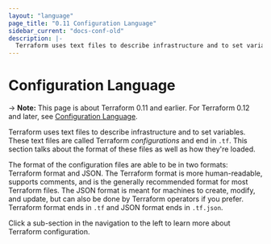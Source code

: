 ```yaml
---
layout: "language"
page_title: "0.11 Configuration Language"
sidebar_current: "docs-conf-old"
description: |-
  Terraform uses text files to describe infrastructure and to set variables. These text files are called Terraform _configurations_ and end in `.tf`. This section talks about the format of these files as well as how they're loaded.
---
```


# Configuration Language

-> **Note:** This page is about Terraform 0.11 and earlier. For Terraform 0.12
and later, see
[Configuration Language](../configuration/index.html).

Terraform uses text files to describe infrastructure and to set variables.
These text files are called Terraform _configurations_ and end in
`.tf`. This section talks about the format of these files as well as
how they're loaded.

The format of the configuration files are able to be in two formats:
Terraform format and JSON. The Terraform format is more human-readable,
supports comments, and is the generally recommended format for most
Terraform files. The JSON format is meant for machines to create,
modify, and update, but can also be done by Terraform operators if
you prefer. Terraform format ends in `.tf` and JSON format ends in
`.tf.json`.

Click a sub-section in the navigation to the left to learn more about
Terraform configuration.

